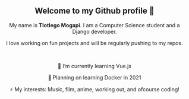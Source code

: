
<div align="center">
<h2>Welcome to my Github profile 👋</h2>
</div>

<div align="center">

  <p>My name is <strong>Tlotlego Mogapi</strong>. I am a Computer Science student and a Django developer. </p>
  <p>I love working on fun projects and will be regularly pushing to my repos. </p>

</div>

<div align="center">
  <br>
  <p>🌱 I’m currently learning Vue.js</p>
  <p>🤔 Planning on learning Docker in 2021</p>
  <p>⚡ My interests: Music, film, anime, working out, and ofcourse coding!</p>

</div>
